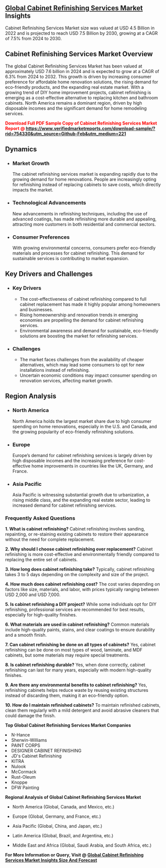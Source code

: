 <h2><a href="https://www.verifiedmarketreports.com/download-sample/?rid=754330&amp;utm_source=Github&amp;utm_medium=221" target="_blank">Global Cabinet Refinishing Services Market</a> Insights</h2><p>Cabinet Refinishing Services Market size was valued at USD 4.5 Billion in 2022 and is projected to reach USD 7.5 Billion by 2030, growing at a CAGR of 7.5% from 2024 to 2030.</p><p> <h2>Cabinet Refinishing Services Market Overview</h2> <p>The global Cabinet Refinishing Services Market has been valued at approximately USD 7.6 billion in 2024 and is expected to grow at a CAGR of 6.3% from 2024 to 2032. This growth is driven by increasing consumer preference for affordable home renovation solutions, the rising demand for eco-friendly products, and the expanding real estate market. With a growing trend of DIY home improvement projects, cabinet refinishing is emerging as a cost-effective alternative to replacing kitchen and bathroom cabinets. North America remains a dominant region, driven by high disposable incomes and the significant demand for home remodeling services.</p> <p><strong><p><span class=""><span style="color: #ff0000;"><strong>Download Full PDF Sample Copy of Cabinet Refinishing Services Market Report</strong> @ </span><a href="https://www.verifiedmarketreports.com/download-sample/?rid=754330&amp;utm_source=Github-Feb&amp;utm_medium=221" target="_blank">https://www.verifiedmarketreports.com/download-sample/?rid=754330&amp;utm_source=Github-Feb&amp;utm_medium=221</a></span></p></strong></p> <h2>Dynamics</h2> <ul> <li><h3>Market Growth</h3> The cabinet refinishing services market is expanding rapidly due to the growing demand for home renovations. People are increasingly opting for refinishing instead of replacing cabinets to save costs, which directly impacts the market.</li> <li><h3>Technological Advancements</h3> New advancements in refinishing techniques, including the use of advanced coatings, has made refinishing more durable and appealing, attracting more customers in both residential and commercial sectors.</li> <li><h3>Consumer Preferences</h3> With growing environmental concerns, consumers prefer eco-friendly materials and processes for cabinet refinishing. This demand for sustainable services is contributing to market expansion.</li> </ul> <h2>Key Drivers and Challenges</h2> <ul> <li><h3>Key Drivers</h3> <ul> <li>The cost-effectiveness of cabinet refinishing compared to full cabinet replacement has made it highly popular among homeowners and businesses.</li> <li>Rising homeownership and renovation trends in emerging economies are propelling the demand for cabinet refinishing services.</li> <li>Environmental awareness and demand for sustainable, eco-friendly solutions are boosting the market for refinishing services.</li> </ul> </li> <li><h3>Challenges</h3> <ul> <li>The market faces challenges from the availability of cheaper alternatives, which may lead some consumers to opt for new installations instead of refinishing.</li> <li>Uncertain economic conditions may impact consumer spending on renovation services, affecting market growth.</li> </ul> </li> </ul> <h2>Region Analysis</h2> <ul> <li><h3>North America</h3> North America holds the largest market share due to high consumer spending on home renovations, especially in the U.S. and Canada, and the growing popularity of eco-friendly refinishing solutions.</li> <li><h3>Europe</h3> Europe’s demand for cabinet refinishing services is largely driven by high disposable incomes and the increasing preference for cost-effective home improvements in countries like the UK, Germany, and France.</li> <li><h3>Asia Pacific</h3> Asia Pacific is witnessing substantial growth due to urbanization, a rising middle class, and the expanding real estate sector, leading to increased demand for cabinet refinishing services.</li> </ul> <h3>Frequently Asked Questions</h3> <p><strong>1. What is cabinet refinishing?</strong> Cabinet refinishing involves sanding, repainting, or re-staining existing cabinets to restore their appearance without the need for complete replacement.</p> <p><strong>2. Why should I choose cabinet refinishing over replacement?</strong> Cabinet refinishing is more cost-effective and environmentally friendly compared to replacing the entire set of cabinets.</p> <p><strong>3. How long does cabinet refinishing take?</strong> Typically, cabinet refinishing takes 3 to 5 days depending on the complexity and size of the project.</p> <p><strong>4. How much does cabinet refinishing cost?</strong> The cost varies depending on factors like size, materials, and labor, with prices typically ranging between USD 2,000 and USD 7,000.</p> <p><strong>5. Is cabinet refinishing a DIY project?</strong> While some individuals opt for DIY refinishing, professional services are recommended for best results, especially for high-quality finishes.</p> <p><strong>6. What materials are used in cabinet refinishing?</strong> Common materials include high-quality paints, stains, and clear coatings to ensure durability and a smooth finish.</p> <p><strong>7. Can cabinet refinishing be done on all types of cabinets?</strong> Yes, cabinet refinishing can be done on most types of wood, laminate, and MDF cabinets, but some materials may require special treatments.</p> <p><strong>8. Is cabinet refinishing durable?</strong> Yes, when done correctly, cabinet refinishing can last for many years, especially with modern high-quality finishes.</p> <p><strong>9. Are there any environmental benefits to cabinet refinishing?</strong> Yes, refinishing cabinets helps reduce waste by reusing existing structures instead of discarding them, making it an eco-friendly option.</p> <p><strong>10. How do I maintain refinished cabinets?</strong> To maintain refinished cabinets, clean them regularly with a mild detergent and avoid abrasive cleaners that could damage the finish.</p> </p><p><strong>Top Global Cabinet Refinishing Services Market Companies</strong></p><div data-test-id=""><p><li>N-Hance</li><li> Sherwin-Williams</li><li> PAINT CORPS</li><li> DESIGNER CABINET REFINISHING</li><li> JD's Cabinet Refinishing</li><li> KITRA</li><li> Nulook</li><li> McCormack</li><li> Rust-Oleum</li><li> Knoppe</li><li> DFW Painting</li></p><div><strong>Regional Analysis of&nbsp;Global Cabinet Refinishing Services Market</strong></div><ul><li dir="ltr"><p dir="ltr">North America&nbsp;(Global, Canada, and Mexico, etc.)</p></li><li dir="ltr"><p dir="ltr">Europe (Global, Germany, and France, etc.)</p></li><li dir="ltr"><p dir="ltr">Asia Pacific&nbsp;(Global, China, and Japan, etc.)</p></li><li dir="ltr"><p dir="ltr">Latin America&nbsp;(Global, Brazil, and Argentina, etc.)</p></li><li dir="ltr">Middle East and Africa&nbsp;(Global, Saudi Arabia, and South Africa, etc.)</li></ul><p><strong>For More Information or Query, Visit @&nbsp;</strong><strong><a href="https://www.verifiedmarketreports.com/product/cabinet-refinishing-services-market/?utm_source=Github&amp;utm_medium=221" target="_blank">Global Cabinet Refinishing Services Market Insights Size And Forecast</a></strong></p></div>
